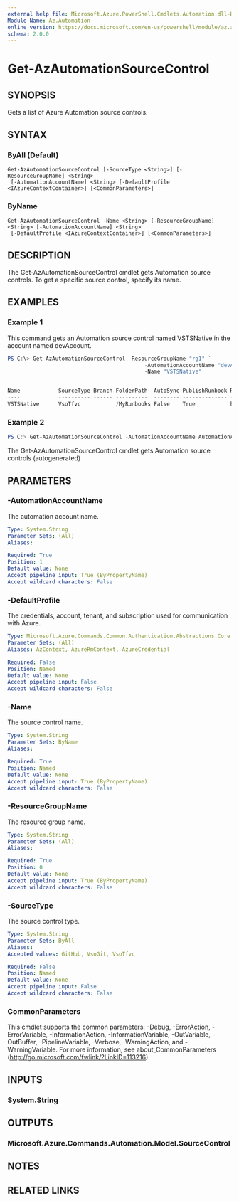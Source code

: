 ```yaml
---
external help file: Microsoft.Azure.PowerShell.Cmdlets.Automation.dll-Help.xml
Module Name: Az.Automation
online version: https://docs.microsoft.com/en-us/powershell/module/az.automation/get-azautomationsourcecontrol
schema: 2.0.0
---
```


# Get-AzAutomationSourceControl

## SYNOPSIS
Gets a list of Azure Automation source controls.

## SYNTAX

### ByAll (Default)
```
Get-AzAutomationSourceControl [-SourceType <String>] [-ResourceGroupName] <String>
 [-AutomationAccountName] <String> [-DefaultProfile <IAzureContextContainer>] [<CommonParameters>]
```

### ByName
```
Get-AzAutomationSourceControl -Name <String> [-ResourceGroupName] <String> [-AutomationAccountName] <String>
 [-DefaultProfile <IAzureContextContainer>] [<CommonParameters>]
```

## DESCRIPTION
The Get-AzAutomationSourceControl cmdlet gets Automation source controls.
To get a specific source control, specify its name.

## EXAMPLES

### Example 1
This command gets an Automation source control named VSTSNative in the account named devAccount.


```powershell
PS C:\> Get-AzAutomationSourceControl -ResourceGroupName "rg1" `
                                           -AutomationAccountName "devAccount" `
                                           -Name "VSTSNative" 


Name            SourceType Branch FolderPath  AutoSync PublishRunbook RepoUrl
----            ---------- ------ ----------  -------- -------------- -------
VSTSNative      VsoTfvc           /MyRunbooks False    True           https://contoso.visualstudio.com/_git/Fin...
```

### Example 2
```powershell <!-- Aladdin Generated Example --> 
PS C:> Get-AzAutomationSourceControl -AutomationAccountName AutomationAccount01 -ResourceGroupName rg1
```

The Get-AzAutomationSourceControl cmdlet gets Automation source controls (autogenerated)

## PARAMETERS

### -AutomationAccountName
The automation account name.

```yaml
Type: System.String
Parameter Sets: (All)
Aliases:

Required: True
Position: 1
Default value: None
Accept pipeline input: True (ByPropertyName)
Accept wildcard characters: False
```

### -DefaultProfile
The credentials, account, tenant, and subscription used for communication with Azure.

```yaml
Type: Microsoft.Azure.Commands.Common.Authentication.Abstractions.Core.IAzureContextContainer
Parameter Sets: (All)
Aliases: AzContext, AzureRmContext, AzureCredential

Required: False
Position: Named
Default value: None
Accept pipeline input: False
Accept wildcard characters: False
```

### -Name
The source control name.

```yaml
Type: System.String
Parameter Sets: ByName
Aliases:

Required: True
Position: Named
Default value: None
Accept pipeline input: True (ByPropertyName)
Accept wildcard characters: False
```

### -ResourceGroupName
The resource group name.

```yaml
Type: System.String
Parameter Sets: (All)
Aliases:

Required: True
Position: 0
Default value: None
Accept pipeline input: True (ByPropertyName)
Accept wildcard characters: False
```

### -SourceType
The source control type.

```yaml
Type: System.String
Parameter Sets: ByAll
Aliases:
Accepted values: GitHub, VsoGit, VsoTfvc

Required: False
Position: Named
Default value: None
Accept pipeline input: False
Accept wildcard characters: False
```

### CommonParameters
This cmdlet supports the common parameters: -Debug, -ErrorAction, -ErrorVariable, -InformationAction, -InformationVariable, -OutVariable, -OutBuffer, -PipelineVariable, -Verbose, -WarningAction, and -WarningVariable. For more information, see about_CommonParameters (http://go.microsoft.com/fwlink/?LinkID=113216).

## INPUTS

### System.String

## OUTPUTS

### Microsoft.Azure.Commands.Automation.Model.SourceControl

## NOTES

## RELATED LINKS
